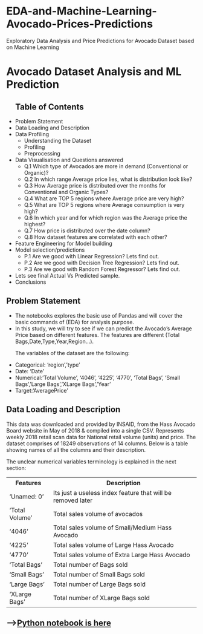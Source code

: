 # EDA-and-Machine-Learning-Avocado-Prices-Predictions
Exploratory Data Analysis and Price Predictions for Avocado Dataset based on Machine Learning

<h1>Avocado Dataset Analysis and ML Prediction</h1>
<ul>
  <h2>Table of Contents</h2>
  <li>Problem Statement</li>
  <li>Data Loading and Description</li>
  <li>Data Profiling
    <ul>
      <li>Understanding the Dataset</li>
      <li>Profiling</li>
      <li>Preprocessing</li>
    </ul>
<li>Data Visualisation and Questions answered
  <ul>
    <li>Q.1 Which type of Avocados are more in demand (Conventional or Organic)?</li>
    <li>Q.2 In which range Average price lies, what is distribution look like?</li>
    <li>Q.3 How Average price is distributed over the months for Conventional and Organic Types?</li>
    <li>Q.4 What are TOP 5 regions where Average price are very high?</li>
    <li>Q.5 What are TOP 5 regions where Average consumption is very high?</li>
    <li>Q.6 In which year and for which region was the Average price the highest?</li>
    <li>Q.7 How price is distributed over the date column?</li>
    <li>Q.8 How dataset features are correlated with each other?</li>
  </ul>
<li>Feature Engineering for Model building</li>
<li>Model selection/predictions
  <ul>
    <li>P.1 Are we good with Linear Regression? Lets find out.</li>
    <li>P.2 Are we good with Decision Tree Regression? Lets find out.</li>
    <li>P.3 Are we good with Random Forest Regressor? Lets find out.</li>
  </ul>
<li>Lets see final Actual Vs Predicted sample.</li>
<li>Conclusions</li>
</ul>

<h2>Problem Statement</h2>
<ul>
<li>The notebooks explores the basic use of Pandas and will cover the basic commands of (EDA) for analysis purpose.</li>

<li>In this study, we will try to see if we can predict the Avocado’s Average Price based on different features. The features are different (Total Bags,Date,Type,Year,Region…).</li>

The variables of the dataset are the following:
<li>Categorical: ‘region’,’type’</li>
<li>Date: ‘Date’</li>
<li>Numerical:’Total Volume’, ‘4046’, ‘4225’, ‘4770’, ‘Total Bags’, ‘Small Bags’,’Large Bags’,’XLarge Bags’,’Year’</li>
<li>Target:‘AveragePrice’</li>
</ul>

<h2>Data Loading and Description</h2>

<p>
This data was downloaded and provided by INSAID, from the Hass Avocado Board website in May of 2018 & compiled into a single CSV.
Represents weekly 2018 retail scan data for National retail volume (units) and price.
The dataset comprises of 18249 observations of 14 columns. Below is a table showing names of all the columns and their description.
</p>

The unclear numerical variables terminology is explained in the next section:

<table>
  <tr><th>Features</th><th>Description</th></tr>
  <tr><td>‘Unamed: 0’</td><td>	Its just a useless index feature that will be removed later</td></tr>
  <tr><td>‘Total Volume’</td><td>	Total sales volume of avocados</td></tr>
  <tr><td>‘4046’</td><td>	Total sales volume of Small/Medium Hass Avocado</td></tr>
  <tr><td>‘4225’</td><td>	Total sales volume of Large Hass Avocado</td></tr>
  <tr><td>‘4770’</td><td>	Total sales volume of Extra Large Hass Avocado</td></tr>
  <tr><td>‘Total Bags’</td><td>	Total number of Bags sold</td></tr>
  <tr><td>‘Small Bags’</td><td>	Total number of Small Bags sold</td></tr>
  <tr><td>‘Large Bags’</td><td>	Total number of Large Bags sold</td></tr>
  <tr><td>‘XLarge Bags’</td><td>	Total number of XLarge Bags sold</td></tr>
</table>

<h2>--><a href="https://github.com/rohinegi548/EDA-and-Machine-Learning-Avocado-Prices-Predictions/blob/master/Avocado%20Dataset%20Analysis%20and%20ML%20Predictions.ipynb">Python notebook is here</a></h2>
